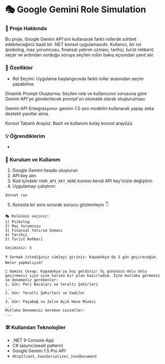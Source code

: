 # 🎭 Google Gemini Role Simulation
### 🎯 Proje Hakkında
Bu proje, Google Gemini API'sini kullanarak farklı rollerde sohbet edebileceğiniz basit bir .NET konsol uygulamasıdır. Kullanıcı, bir rol (psikolog, maç yorumcusu, finansal yatırım uzmanı, tarihçi, turist rehberi) seçer ve ardından sorduğu soruya seçilen rolün bakış açısından yanıt alır.

### 🚀 Özellikler
+ Rol Seçimi: Uygulama başlangıcında farklı roller arasından seçim yapabilme.

Dinamik Prompt Oluşturma: Seçilen role ve kullanıcının sorusuna göre Gemini API'ye gönderilecek prompt'un otomatik olarak oluşturulması.

Gemini API Entegrasyonu: gemini-1.5-pro modelini kullanarak yapay zeka destekli yanıtlar alma.

Konsol Tabanlı Arayüz: Basit ve kullanımı kolay konsol arayüzü.

### 💡 Öğrendiklerim
+ 

### 🔧 Kurulum ve Kullanım 
1. Google Gemini hesabı oluşturun
2. API key alın
3. Kod içindeki `YOUR_API_KEY_HERE` kısmını kendi API key'inizle değiştirin
4. Uygulamayı çalıştırın:
```
dotnet run
```
5. Konsola bir soru sorarak sonucu gözlemleyin 👇
```
🎭 Rolünüzü seçiniz:
1) Psikolog
2) Maç Yorumcusu
3) Finansal Yatırım Uzmanı
4) Tarihçi
5) Turist Rehberi

Seçiminiz: 5

❓ Sormak istediğiniz cümleyi giriniz: Kapadokya'da 3 gün geçireceğim. Neler yapmalıyım?

🧠 Gemini Cevap: Kapadokya'ya hoş geldiniz! Üç gününüzü dolu dolu geçirmeniz için size harika bir plan hazırladım. İşte mutlaka görmeniz ve denemeniz gerekenler:
1. Gün: Peri Bacaları ve Yeraltı Şehirleri
...
2. Gün: Yeraltı Şehirleri ve Vadiler
...
3. Gün: Paşabağ ve Zelve Açık Hava Müzesi
...
Mutlaka Denemeniz Gereken Lezzetler:
...
```

### 🛠 Kullanılan Teknolojiler
+ .NET 9 Console App
+ C# (async/await pattern)
+ Google Gemini 1.5 Pro API
+ `HttpClient`, `JsonSerializer`, `JsonDocument`





